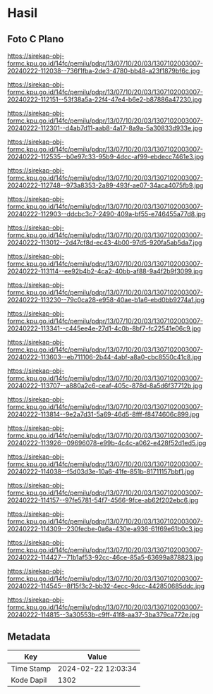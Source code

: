 # Hasil

## Foto C Plano

https://sirekap-obj-formc.kpu.go.id/14fc/pemilu/pdpr/13/07/10/20/03/1307102003007-20240222-112038--736f1fba-2de3-4780-bb48-a23f1879bf6c.jpg

https://sirekap-obj-formc.kpu.go.id/14fc/pemilu/pdpr/13/07/10/20/03/1307102003007-20240222-112151--53f38a5a-22f4-47e4-b6e2-b87886a47230.jpg

https://sirekap-obj-formc.kpu.go.id/14fc/pemilu/pdpr/13/07/10/20/03/1307102003007-20240222-112301--d4ab7d11-aab8-4a17-8a9a-5a30833d933e.jpg

https://sirekap-obj-formc.kpu.go.id/14fc/pemilu/pdpr/13/07/10/20/03/1307102003007-20240222-112535--b0e97c33-95b9-4dcc-af99-ebdecc7461e3.jpg

https://sirekap-obj-formc.kpu.go.id/14fc/pemilu/pdpr/13/07/10/20/03/1307102003007-20240222-112748--973a8353-2a89-493f-ae07-34aca4075fb9.jpg

https://sirekap-obj-formc.kpu.go.id/14fc/pemilu/pdpr/13/07/10/20/03/1307102003007-20240222-112903--ddcbc3c7-2490-409a-bf55-e746455a77d8.jpg

https://sirekap-obj-formc.kpu.go.id/14fc/pemilu/pdpr/13/07/10/20/03/1307102003007-20240222-113012--2d47cf8d-ec43-4b00-97d5-920fa5ab5da7.jpg

https://sirekap-obj-formc.kpu.go.id/14fc/pemilu/pdpr/13/07/10/20/03/1307102003007-20240222-113114--ee92b4b2-4ca2-40bb-af88-9a4f2b9f3099.jpg

https://sirekap-obj-formc.kpu.go.id/14fc/pemilu/pdpr/13/07/10/20/03/1307102003007-20240222-113230--79c0ca28-e958-40ae-b1a6-ebd0bb9274a1.jpg

https://sirekap-obj-formc.kpu.go.id/14fc/pemilu/pdpr/13/07/10/20/03/1307102003007-20240222-113341--c445ee4e-27d1-4c0b-8bf7-fc22541e06c9.jpg

https://sirekap-obj-formc.kpu.go.id/14fc/pemilu/pdpr/13/07/10/20/03/1307102003007-20240222-113603--eb711106-2b44-4abf-a8a0-cbc8550c41c8.jpg

https://sirekap-obj-formc.kpu.go.id/14fc/pemilu/pdpr/13/07/10/20/03/1307102003007-20240222-113707--a880a2c6-ceaf-405c-878d-8a5d6f37712b.jpg

https://sirekap-obj-formc.kpu.go.id/14fc/pemilu/pdpr/13/07/10/20/03/1307102003007-20240222-113814--9e2a7d31-5a69-46d5-8fff-f8474606c899.jpg

https://sirekap-obj-formc.kpu.go.id/14fc/pemilu/pdpr/13/07/10/20/03/1307102003007-20240222-113926--09696078-e99b-4c4c-a062-e428f52d1ed5.jpg

https://sirekap-obj-formc.kpu.go.id/14fc/pemilu/pdpr/13/07/10/20/03/1307102003007-20240222-114038--f5d03d3e-10a6-41fe-851b-81711157bbf1.jpg

https://sirekap-obj-formc.kpu.go.id/14fc/pemilu/pdpr/13/07/10/20/03/1307102003007-20240222-114157--97fe5781-54f7-4566-9fce-ab62f202ebc6.jpg

https://sirekap-obj-formc.kpu.go.id/14fc/pemilu/pdpr/13/07/10/20/03/1307102003007-20240222-114309--230fecbe-0a6a-430e-a936-61f69e61b0c3.jpg

https://sirekap-obj-formc.kpu.go.id/14fc/pemilu/pdpr/13/07/10/20/03/1307102003007-20240222-114427--71b1af53-92cc-46ce-85a5-63699a878823.jpg

https://sirekap-obj-formc.kpu.go.id/14fc/pemilu/pdpr/13/07/10/20/03/1307102003007-20240222-114545--8f15f3c2-bb32-4ecc-9dcc-442850685ddc.jpg

https://sirekap-obj-formc.kpu.go.id/14fc/pemilu/pdpr/13/07/10/20/03/1307102003007-20240222-114815--3a30553b-c9ff-41f8-aa37-3ba379ca772e.jpg


## Metadata

| Key        | Value               |
| ---------- | ------------------- |
| Time Stamp | 2024-02-22 12:03:34 |
| Kode Dapil | 1302                |



